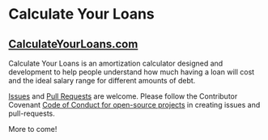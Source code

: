 # Calculate Your Loans

## [CalculateYourLoans.com](http://calculateyourloans.com)

Calculate Your Loans is an amortization calculator designed and development to help people understand how much having a loan will cost and the ideal salary range for different amounts of debt.

[Issues](https://github.com/stephenburgess8/calculateyourloans/issues) and [Pull Requests](https://github.com/stephenburgess8/calculateyourloans/issues#fork-destination-box) are welcome. Please follow the Contributor Covenant [Code of Conduct for open-source projects](https://www.contributor-covenant.org/) in creating issues and pull-requests.

More to come!
